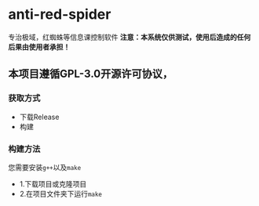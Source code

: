 # anti-red-spider
专治极域，红蜘蛛等信息课控制软件
**注意：本系统仅供测试，使用后造成的任何后果由使用者承担！**
## 本项目遵循GPL-3.0开源许可协议，

### 获取方式
+ 下载Release
+ 构建
### 构建方法
您需要安装`g++`以及`make`

+ 1.下载项目或克隆项目
+ 2.在项目文件夹下运行`make`

